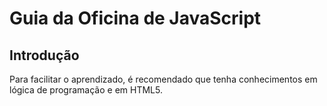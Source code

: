 # Guia da Oficina de JavaScript

## Introdução
Para facilitar o aprendizado, é recomendado que tenha conhecimentos em lógica de programação e em HTML5.